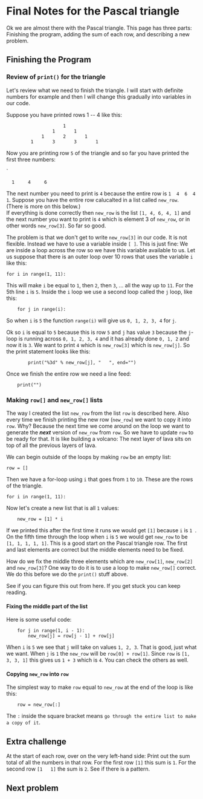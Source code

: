 # Final Notes for the Pascal triangle

Ok we are almost there with the Pascal triangle. This page has three parts: Finishing the program, adding the 
sum of each row, and describing a new problem. 

## Finishing the Program

### Review of `print()` for the triangle

Let's review what we need to finish the triangle. I will start with definite numbers for example and 
then I will change this gradually into variables in our code. 


Suppose you have printed rows 1 -- 4 like this: 


```
                     1
                 1       1
             1       2       1
         1       3       3       1 
```


Now you are printing row `5` of the triangle and so far you have printed the first three numbers:

`
```
  1     4     6
```

The next number you need to print is `4` because the entire row is `1  4  6  4  1`. Suppose you 
have the entire row calucalted in a list called `new_row`. (There is more on this below.)  
If everything is done correctly then `new_row` is the list `[1, 4, 6, 4, 1]` and the next number you want 
to print is `4` which is element 3 of `new_row`, or in other words `new_row[3]`. So far so good. 


The problem is that we don't get to write `new_row[3]` in our code. It is not flexible. Instead we have to
use a variable inside `[ ]`. This is just fine: We are inside a loop across the row so we have this variable
available to us. Let us suppose that there is an outer loop over 10 rows that uses the variable `i` like this: 


```
for i in range(1, 11):
```

This will make `i` be equal to `1`, then `2`, then `3`, ... all the way up to `11`. For the 5th line `i` is `5`.
Inside the `i` loop we use a second loop called the `j` loop, like this: 

```
    for j in range(i):
```

So when `i` is `5` the function `range(i)` will give us `0, 1, 2, 3, 4` for `j`. 


Ok so `i` is equal to `5` because this is row `5` and `j` has value `3` because the `j`-loop is running
across `0, 1, 2, 3, 4` and it has already done `0, 1, 2` and now it is `3`. We want to print `4` which is 
`new_row[3]` which is `new_row[j]`. So the print statement looks like this: 


```
        print("%3d" % new_row[j], "   ", end="")
```

Once we finish the entire row we need a line feed:

```
    print("")
```

### Making `row[]` and `new_row[]` lists 


The way I created the list `new_row` from the list `row` is described here. Also every time we finish printing
the new row (`new_row`) we want to copy it into `row`. Why? Because the next time we come around on the loop we
want to generate the ***next*** version of `new_row` from `row`. So we have to update `row` to be ready for that.
It is like building a volcano: The next layer of lava sits on top of all the previous layers of lava. 


We can begin outside of the loops by making `row` be an empty list:


```
row = []
```

Then we have a for-loop using `i` that goes from `1` to `10`. These are the rows of the triangle.


```
for i in range(1, 11):
```


Now let's create a new list that is all `1` values: 


```
    new_row = [1] * i
```

If we printed this after the first time it runs we would get `[1]` because `i` is `1 `. 
On the fifth time through the loop when `i` is `5` we would get `new_row` to be 
`[1, 1, 1, 1, 1]`. This is a good start on the Pascal triangle row. The first and last elements
are correct but the middle elements need to be fixed.  


How do we fix the middle three elements which are `new_row[1]`, `new_row[2]` and `new_row[3]`? 
One way to do it is to use a loop to make `new_row[]` correct. We do this before we do the 
`print()` stuff above. 


See if you can figure this out from here. If you get stuck you can keep reading.


#### Fixing the middle part of the list


Here is some useful code:


```
    for j in range(1, i - 1):
        new_row[j] = row[j - 1] + row[j]
```

When `i` is `5` we see that `j` will take on values `1, 2, 3`. That is good, just what we want. 
When `j` is `1` the `new_row` will be `row[0] + row[1]`. Since `row` is `[1, 3, 3, 1]` this gives
us `1 + 3` which is `4`. You can check the others as well. 


#### Copying `new_row` into `row`


The simplest way to make `row` equal to `new_row` at the end of the loop is like this: 

```
    row = new_row[:]
```

The `:` inside the square bracket means `go through the entire list to make a copy of it`. 


## Extra challenge


At the start of each row, over on the very left-hand side: Print out the sum total of all the numbers
in that row. For the first row `[1]` this sum is `1`. For the second row `[1   1]` the sum is `2`. See 
if there is a pattern.


## Next problem





